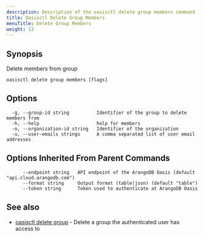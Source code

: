 ```yaml
---
description: Description of the oasisctl delete group members command
title: Oasisctl Delete Group Members
menuTitle: Delete Group Members
weight: 13
---
```

## Synopsis
Delete members from group

```
oasisctl delete group members [flags]
```

## Options
```
  -g, --group-id string          Identifier of the group to delete members from
  -h, --help                     help for members
  -o, --organization-id string   Identifier of the organization
  -u, --user-emails strings      A comma separated list of user email addresses
```

## Options Inherited From Parent Commands
```
      --endpoint string   API endpoint of the ArangoDB Oasis (default "api.cloud.arangodb.com")
      --format string     Output format (table|json) (default "table")
      --token string      Token used to authenticate at ArangoDB Oasis
```

## See also
* [oasisctl delete group](delete-group.md)	 - Delete a group the authenticated user has access to

